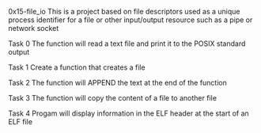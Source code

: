 0x15-file_io
This is a project based on file descriptors used as a unique 
process identifier for a file or other input/output resource such as a pipe or network socket

Task 0
The function will read a text file and print it to the POSIX standard output 

Task 1
Create a function that creates a file

Task 2
The function will APPEND the text at the end of the function

Task 3
The function will copy the content of a file to another file

Task 4
Progam will display information in the ELF header at the start of an ELF file



